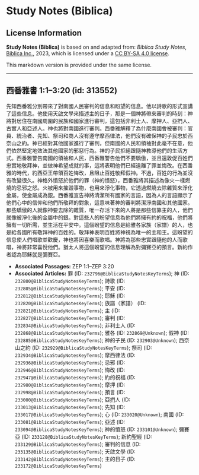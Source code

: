 # Study Notes (Biblica)

## License Information

**Study Notes (Biblica)** is based on and adapted from: _Biblica Study Notes_, [Biblica Inc.](https://www.biblica.com/), 2023, which is licensed under a [CC BY-SA 4.0 license](https://creativecommons.org/licenses/by-sa/4.0/legalcode.en).

This markdown version is provided under the same license.



--------------------------------

## 西番雅書 1:1–3:20 (id: 313552)

先知西番雅分別帶來了對南國人民審判的信息和盼望的信息。他以詩歌的形式宣講了這些信息。他使用天啟文學來描述主的日子，那是一個神將帶來審判的時刻：神將對居住在南國周圍的民族和國家進行審判，這包括非利士人、摩押人、亞捫人、古實人和亞述人。神也將對南國進行審判。西番雅解釋了為什麼南國會被審判：官員、統治者、先知、祭司和商人沒有遵守摩西律法，他們沒有確保神的子民忠於西奈山之約。神已經對其他國家進行了審判，但南國的人民和領袖對此毫不在意，他們依然堅定地效法其他國家的邪惡行為。神的子民拒絕跟隨神教導他們的生活方式。西番雅警告南國的領袖和人民，西番雅警告他們不要驕傲，並且還敦促百姓們忠實地敬拜神，並做神希望成就的事，這將表明他們已經遠離了罪並悔改。在西番雅的時代，約西亞王帶領百姓悔改，且阻止百姓敬拜假神。不過，百姓的行為並沒有改變很久。神格外憤怒於他們的罪（神的憤怒），西番雅將其描述為像火一樣燃燒的忌邪之怒。火被用來摧毀事物，也用來淨化事物，它透過燃燒去除雜質來淨化金屬，使金屬成為銀。西番雅宣告神將清潔所有國家的言語，因為人的言語顯示了他們心中的信仰和他們所敬拜的對象，這意味著神的審判將潔淨南國和其他國家。那些驕傲的人就像神要去除的雜質，唯一存活下來的人將是那些信靠主的人，他們就像被淨化後的金屬中的銀。對這些人的盼望信息為他們將擁有約的祝福，他們將擁有一切所需，並生活在平安中。這個盼望的信息是給雅各家族（家譜）的人，也是給各國所有敬拜神的百姓的。敬拜神表明百姓將神視為唯一的主和王。這盼望的信息使人們唱歌並歡慶，神也將因喜樂而歌唱。神將為那些忠實跟隨他的人而歌唱，神將非常喜悅他們。猶太人將這個盼望的信息理解為對彌賽亞的預言。新約作者認為耶穌就是彌賽亞。

* **Associated Passages:** ZEP 1:1–ZEP 3:20
* **Associated Articles:** 罪 (ID: `232796@BiblicaStudyNotesKeyTerms`); 神 (ID: `232800@BiblicaStudyNotesKeyTerms`); 詩歌 (ID: `232805@BiblicaStudyNotesKeyTerms`); 平安 (ID: `232812@BiblicaStudyNotesKeyTerms`); 耶穌 (ID: `232820@BiblicaStudyNotesKeyTerms`); 族譜（家譜） (ID: `232821@BiblicaStudyNotesKeyTerms`); 主 (ID: `232827@BiblicaStudyNotesKeyTerms`); 審判 (ID: `232834@BiblicaStudyNotesKeyTerms`); 非利士人 (ID: `232868@BiblicaStudyNotesKeyTerms`); 雅各 (ID: `232869@Unknown`); 假神 (ID: `232885@BiblicaStudyNotesKeyTerms`); 神的子民 (ID: `232903@Unknown`); 西奈山之約 (ID: `232929@BiblicaStudyNotesKeyTerms`); 祭司 (ID: `232934@BiblicaStudyNotesKeyTerms`); 摩西律法 (ID: `232936@BiblicaStudyNotesKeyTerms`); 忌邪 (ID: `232946@BiblicaStudyNotesKeyTerms`); 悔改 (ID: `232947@BiblicaStudyNotesKeyTerms`); 約的祝福 (ID: `232980@BiblicaStudyNotesKeyTerms`); 摩押 (ID: `232998@BiblicaStudyNotesKeyTerms`); 預言 (ID: `233000@BiblicaStudyNotesKeyTerms`); 亞捫人 (ID: `233013@BiblicaStudyNotesKeyTerms`); 先知 (ID: `233017@BiblicaStudyNotesKeyTerms`); 心 (ID: `233020@Unknown`); 南國 (ID: `233081@BiblicaStudyNotesKeyTerms`); 亞述 (ID: `233094@BiblicaStudyNotesKeyTerms`); 神的憤怒 (ID: `233101@Unknown`); 彌賽亞 (ID: `233128@BiblicaStudyNotesKeyTerms`); 新約聖經 (ID: `233129@BiblicaStudyNotesKeyTerms`); 審判的信息 (ID: `233135@BiblicaStudyNotesKeyTerms`); 天啟文學 (ID: `233142@BiblicaStudyNotesKeyTerms`); 主的日子 (ID: `233172@BiblicaStudyNotesKeyTerms`)

